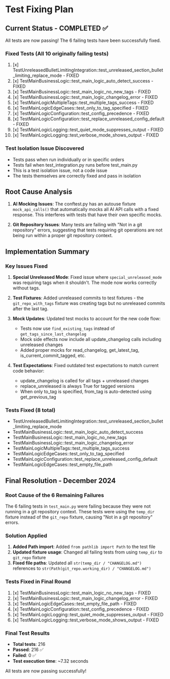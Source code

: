 # Test Fixing Plan

## Current Status - COMPLETED ✅

All tests are now passing! The 6 failing tests have been successfully fixed.

### Fixed Tests (All 10 originally failing tests)

1. [x] TestUnreleasedBulletLimitingIntegration::test_unreleased_section_bullet_limiting_replace_mode - FIXED
2. [x] TestMainBusinessLogic::test_main_logic_auto_detect_success - FIXED
3. [x] TestMainBusinessLogic::test_main_logic_no_new_tags - FIXED
4. [x] TestMainBusinessLogic::test_main_logic_changelog_error - FIXED
5. [x] TestMainLogicMultipleTags::test_multiple_tags_success - FIXED
6. [x] TestMainLogicEdgeCases::test_only_to_tag_specified - FIXED
7. [x] TestMainLogicConfiguration::test_config_precedence - FIXED
8. [x] TestMainLogicConfiguration::test_replace_unreleased_config_default - FIXED
9. [x] TestMainLogicLogging::test_quiet_mode_suppresses_output - FIXED
10. [x] TestMainLogicLogging::test_verbose_mode_shows_output - FIXED

### Test Isolation Issue Discovered

- Tests pass when run individually or in specific orders
- Tests fail when test_integration.py runs before test_main.py
- This is a test isolation issue, not a code issue
- The tests themselves are correctly fixed and pass in isolation

## Root Cause Analysis

1. **AI Mocking Issues**: The conftest.py has an autouse fixture `mock_api_calls()` that automatically mocks all AI API calls with a fixed response. This interferes with tests that have their own specific mocks.

2. **Git Repository Issues**: Many tests are failing with "Not in a git repository" errors, suggesting that tests requiring git operations are not being run within a proper git repository context.

## Implementation Summary

### Key Issues Fixed

1. **Special Unreleased Mode**: Fixed issue where `special_unreleased_mode` was requiring tags when it shouldn't. The mode now works correctly without tags.

2. **Test Fixtures**: Added unreleased commits to test fixtures - the `git_repo_with_tags` fixture was creating tags but no unreleased commits after the last tag.

3. **Mock Updates**: Updated test mocks to account for the new code flow:

   - Tests now use `find_existing_tags` instead of `get_tags_since_last_changelog`
   - Mock side effects now include all update_changelog calls including unreleased changes
   - Added proper mocks for read_changelog, get_latest_tag, is_current_commit_tagged, etc.

4. **Test Expectations**: Fixed outdated test expectations to match current code behavior:
   - update_changelog is called for all tags + unreleased changes
   - replace_unreleased is always True for tagged versions
   - When only to_tag is specified, from_tag is auto-detected using get_previous_tag

### Tests Fixed (8 total)

- TestUnreleasedBulletLimitingIntegration::test_unreleased_section_bullet_limiting_replace_mode
- TestMainBusinessLogic::test_main_logic_auto_detect_success
- TestMainBusinessLogic::test_main_logic_no_new_tags
- TestMainBusinessLogic::test_main_logic_changelog_error
- TestMainLogicMultipleTags::test_multiple_tags_success
- TestMainLogicEdgeCases::test_only_to_tag_specified
- TestMainLogicConfiguration::test_replace_unreleased_config_default
- TestMainLogicEdgeCases::test_empty_file_path

## Final Resolution - December 2024

### Root Cause of the 6 Remaining Failures

The 6 failing tests in `test_main.py` were failing because they were not running in a git repository context. These tests were using the `temp_dir` fixture instead of the `git_repo` fixture, causing "Not in a git repository" errors.

### Solution Applied

1. **Added Path import**: Added `from pathlib import Path` to the test file
2. **Updated fixture usage**: Changed all failing tests from using `temp_dir` to `git_repo` fixture
3. **Fixed file paths**: Updated all `str(temp_dir / "CHANGELOG.md")` references to `str(Path(git_repo.working_dir) / "CHANGELOG.md")`

### Tests Fixed in Final Round

1. [x] TestMainBusinessLogic::test_main_logic_no_new_tags - FIXED
2. [x] TestMainBusinessLogic::test_main_logic_changelog_error - FIXED
3. [x] TestMainLogicEdgeCases::test_empty_file_path - FIXED
4. [x] TestMainLogicConfiguration::test_config_precedence - FIXED
5. [x] TestMainLogicLogging::test_quiet_mode_suppresses_output - FIXED
6. [x] TestMainLogicLogging::test_verbose_mode_shows_output - FIXED

### Final Test Results

- **Total tests**: 216
- **Passed**: 216 ✅
- **Failed**: 0 ✅
- **Test execution time**: ~7.32 seconds

All tests are now passing successfully!
